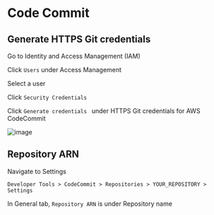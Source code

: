 # Code Commit

## Generate HTTPS Git credentials

Go to Identity and Access Management (IAM)

Click ``Users`` under Access Management 

Select a user

Click ``Security Credentials ``

Click ``Generate credentials `` under HTTPS Git credentials for AWS CodeCommit

![image](https://user-images.githubusercontent.com/35857179/84970453-4d8e7000-b14d-11ea-9608-70401a95e85d.png)

## Repository ARN

Navigate to Settings

```
Developer Tools > CodeCommit > Repositories > YOUR_REPOSITORY > Settings
```

In General tab, ``Repository ARN`` is under Repository name